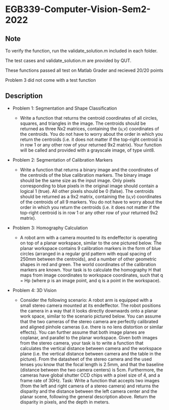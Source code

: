 # EGB339-Computer-Vision-Sem2-2022
## Note
To verify the function, run the validate_solution.m included in each folder.

The test cases and validate_solution.m are provided by QUT.

These functions passed all test on Matlab Grader and recieved 20/20 points

Problem 3 did not come with a test function

## Description
* Problem 1: Segmentation and Shape Classification

  *  Write a function that returns the centroid coordinates of all circles, squares, and triangles in the image.
The centroids should be returned as three Nx2 matrices, containing the (u,v) coordinates of the centroids. You do not have to worry about the order in which you return the centroids (i.e. it does not matter if the top-right centroid is in row 1 or any other row of your returned 9x2 matrix). Your function will be called and provided with a grayscale image, of type uint8.

* Problem 2: Segmentation of Calibration Markers

  *   Write a function that returns a binary image and the coordinates of the centroids of the blue calibration markers.
The binary image should be the same size as the input image. Only pixels corresponding to blue pixels in the original image should contain a logical 1 (true). All other pixels should be 0 (false).
The centroids should be returned as a 9x2 matrix, containing the (u,v) coordinates of the centroids of all 9 markers. You do not have to worry about the order in which you return the centroids (i.e. it does not matter if the top-right centroid is in row 1 or any other row of your returned 9x2 matrix).

* Problem 3: Homography Calculation

  * A robot arm with a camera mounted to its endeffector is operating on top of a planar workspace, similar to the one pictured below. The planar workspace contains 9 calibration markers in the form of blue circles (arranged in a regular grid pattern with equal spacing of 250mm between the centroids), and a number of other geometric shapes in red and green. The world coordinates of the calibration markers are known. 
Your task is to calculate the homography H that maps from image coordinates to workspace coordinates, such that q = Hp (where p is an image point, and q is a point in the workspace). 

* Problem 4: 3D Vision

  * Consider the following scenario: A robot arm is equipped with a small stereo camera mounted at its endeffector. The robot positions the camera in a way that it looks directly downwards onto a planar work space, similar to the scenario pictured below. You can assume that the two cameras of the stereo camera are perfectly calibrated and aligned pinhole cameras (i.e. there is no lens distortion or similar effects). You can further assume that both image planes are coplanar, and parallel to the planar workspace.
Given both images from the stereo camera, your task is to write a function that calculates the vertical distance between camera and the workspace plane (i.e. the vertical distance between camera and the table in the picture). From the datasheet of the stereo camera and the used lenses you know that the focal length is 2.5mm, and that the baseline (distance between the two camera centers) is 5cm. Furthermore, the cameras have global shutter CCD chips with a pixel size of 4, and a frame rate of 30Hz.
Task:
Write a function that accepts two images (from the left and right camera of a stereo camera) and returns the disparity and the distance between the left camera center and the planar scene, following the general description above. Return the disparity in pixels, and the depth in meters.

